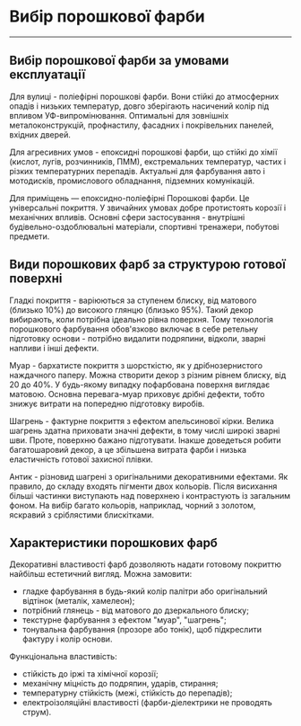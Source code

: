 # Вибір порошкової фарби 

---

## Вибір порошкової фарби за умовами експлуатації

Для вулиці - поліефірні порошкові фарби. Вони стійкі до атмосферних опадів і низьких температур, довго зберігають насичений колір під впливом УФ-випромінювання. Оптимальні для зовнішніх металоконструкцій, профнастилу, фасадних і покрівельних панелей, вхідних дверей.

Для агресивних умов - епоксидні порошкові фарби, що стійкі до хімії (кислот, лугів, розчинників, ПММ), екстремальних температур, частих і різких температурних перепадів. Актуальні для фарбування авто  і мотодисків, промислового обладнання, підземних комунікацій.

Для приміщень — епоксидно-поліефірні Порошкові фарби. Це універсальні покриття. У звичайних умовах добре протистоять корозії і механічних впливів. Основні сфери застосування - внутрішні будівельно-оздоблювальні матеріали, спортивні тренажери, побутові предмети.

## Види порошкових фарб за структурою готової поверхні

Гладкі покриття - варіюються за ступенем блиску, від матового (близько 10%) до високого глянцю (близько 95%). Такий декор вибирають, коли потрібна ідеально рівна поверхня. Тому технологія порошкового фарбування обов'язково включає в себе ретельну підготовку основи - потрібно видалити подряпини, відколи, зварні напливи і інші дефекти.

Муар - бархатисте покриття з шорсткістю, як у дрібнозернистого наждачного паперу. Можна створити декор з різним рівнем блиску, від 20 до 40%. У будь-якому випадку пофарбована поверхня виглядає матовою. Основна перевага-муар приховує дрібні дефекти, тобто знижує витрати на попередню підготовку виробів.

Шагрень - фактурне покриття з ефектом апельсинової кірки. Велика шагрень здатна приховати значні дефекти, в тому числі широкі зварні шви. Проте, поверхню бажано підготувати. Інакше доведеться робити багатошаровий декор, а це збільшена витрата фарби і низька еластичність готової захисної плівки.

Антик - різновид шагрені з оригінальними декоративними ефектами. Як правило, до складу входять пігменти двох кольорів. Після висихання більші частинки виступають над поверхнею і контрастують із загальним фоном. На вибір багато кольорів, наприклад, чорний з золотом, яскравий з сріблястими блискітками.

## Характеристики порошкових фарб

Декоративні властивості фарб дозволяють надати готовому покриттю найбільш естетичний вигляд. Можна замовити:

* гладке фарбування в будь-який колір палітри або оригінальний відтінок (металік, хамелеон);
* потрібний глянець - від матового до дзеркального блиску;
* текстурне фарбування з ефектом "муар", "шагрень";
* тонувальна фарбування (прозоре або тонік), щоб підкреслити фактуру і колір основи.

Функціональна властивість:
* стійкість до іржі та хімічної корозії;
* механічну міцність до подряпин, ударів, стирання;
* температурну стійкість (межі, стійкість до перепадів);
* електроізоляційні властивості (фарби-діелектрики не проводять струм).
